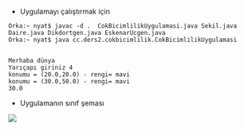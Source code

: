 * Uygulamayı çalıştırmak için

```console
Orka:~ nyat$ javac -d .  CokBicimlilikUygulamasi.java Sekil.java Daire.java Dikdortgen.java EskenarUcgen.java 
Orka:~ nyat$ java cc.ders2.cokbicimlilik.CokBicimlilikUygulamasi


Merhaba dünya
Yarıçapı giriniz 4
konumu = (20.0,20.0) - rengi= mavi
konumu = (30.0,50.0) - rengi= mavi
30.0
```

* Uygulamanın sınıf şeması

![](https://github.com/celalceken/NesneYonelimliAnalizVeTasarimDersiUygulamalari/blob/master/Sekiller/02/SinifSemasi.png)
